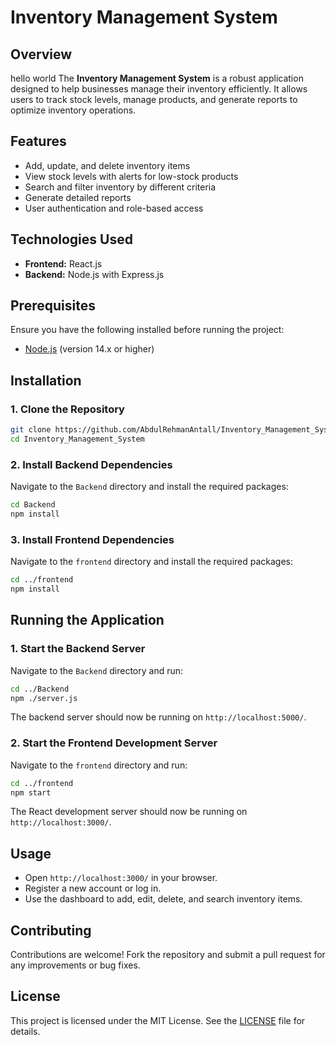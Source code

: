 # Inventory Management System

## Overview
hello world
The **Inventory Management System** is a robust application designed to help businesses manage their inventory efficiently. It allows users to track stock levels, manage products, and generate reports to optimize inventory operations.

## Features

- Add, update, and delete inventory items
- View stock levels with alerts for low-stock products
- Search and filter inventory by different criteria
- Generate detailed reports
- User authentication and role-based access

## Technologies Used

- **Frontend:** React.js
- **Backend:** Node.js with Express.js

## Prerequisites

Ensure you have the following installed before running the project:

- [Node.js](https://nodejs.org/) (version 14.x or higher)

## Installation

### 1. Clone the Repository

```bash
git clone https://github.com/AbdulRehmanAntall/Inventory_Management_System.git
cd Inventory_Management_System
```

### 2. Install Backend Dependencies

Navigate to the `Backend` directory and install the required packages:

```bash
cd Backend
npm install
```

### 3. Install Frontend Dependencies

Navigate to the `frontend` directory and install the required packages:

```bash
cd ../frontend
npm install
```

## Running the Application

### 1. Start the Backend Server

Navigate to the `Backend` directory and run:

```bash
cd ../Backend
npm ./server.js
```

The backend server should now be running on `http://localhost:5000/`.

### 2. Start the Frontend Development Server

Navigate to the `frontend` directory and run:

```bash
cd ../frontend
npm start
```

The React development server should now be running on `http://localhost:3000/`.

## Usage

- Open `http://localhost:3000/` in your browser.
- Register a new account or log in.
- Use the dashboard to add, edit, delete, and search inventory items.

## Contributing

Contributions are welcome! Fork the repository and submit a pull request for any improvements or bug fixes.

## License

This project is licensed under the MIT License. See the [LICENSE](LICENSE) file for details.

